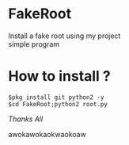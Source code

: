 # FakeRoot
Install a fake root using my project<br>simple program
# How to install ?
```
$pkg install git python2 -y
$cd FakeRoot;python2 root.py
```
*Thanks All*

awokawokaokwaokoaw
